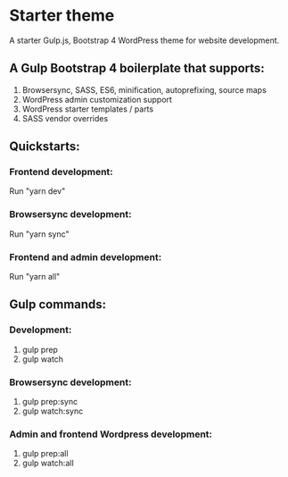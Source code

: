 # Starter theme

A starter Gulp.js, Bootstrap 4 WordPress theme for website development.
 
 
## A Gulp Bootstrap 4 boilerplate that supports:

1. Browsersync, SASS, ES6, minification, autoprefixing, source maps
2. WordPress admin customization support
3. WordPress starter templates / parts
4. SASS vendor overrides
 
 
## Quickstarts:

### Frontend development:

Run "yarn dev"

### Browsersync development:

Run "yarn sync"

### Frontend and admin development:

Run "yarn all"
 
 
## Gulp commands:

### Development:

1. gulp prep
2. gulp watch

### Browsersync development:

1. gulp prep:sync
2. gulp watch:sync

### Admin and frontend Wordpress development:

1. gulp prep:all
2. gulp watch:all